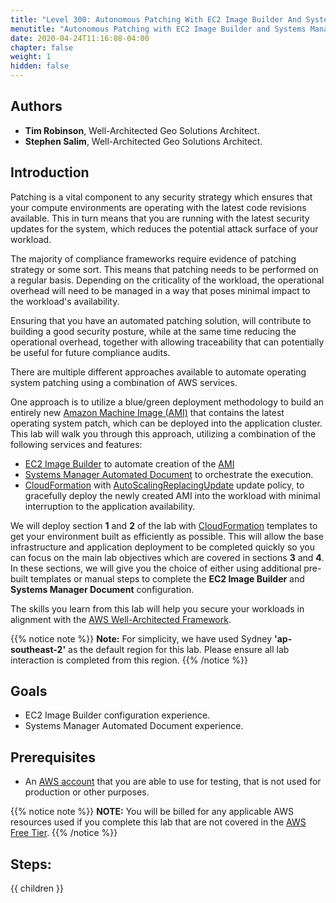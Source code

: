```yaml
---
title: "Level 300: Autonomous Patching With EC2 Image Builder And Systems Manager"
menutitle: "Autonomous Patching with EC2 Image Builder and Systems Manager"
date: 2020-04-24T11:16:08-04:00
chapter: false
weight: 1
hidden: false
---
```

## Authors

- **Tim Robinson**, Well-Architected Geo Solutions Architect.
- **Stephen Salim**, Well-Architected Geo Solutions Architect.

## Introduction

Patching is a vital component to any security strategy which ensures that your compute environments are operating with the latest code revisions available. This in turn means that you are running with the latest security updates for the system, which reduces the potential attack surface of your workload. 

The majority of compliance frameworks require evidence of patching strategy or some sort. This means that patching needs to be performed on a regular basis. Depending on the criticality of the workload, the operational overhead will need to be managed in a way that poses minimal impact to the workload's availability. 

Ensuring that you have an automated patching solution, will contribute to building a good security posture, while at the same time reducing the operational overhead, together with allowing traceability that can potentially be useful for future compliance audits.

There are multiple different approaches available to automate operating system patching using a combination of AWS services. 

One approach is to utilize a blue/green deployment methodology to build an entirely new [Amazon Machine Image (AMI)](https://docs.aws.amazon.com/AWSEC2/latest/UserGuide/AMIs.html) that contains the latest operating system patch, which can be deployed into the application cluster. This lab will walk you through this approach, utilizing a combination of the following services and features:

* [EC2 Image Builder](https://aws.amazon.com/image-builder/) to automate creation of the [AMI](https://docs.aws.amazon.com/AWSEC2/latest/UserGuide/AMIs.html)
* [Systems Manager Automated Document](https://aws.amazon.com/systems-manager/) to orchestrate the execution.
* [CloudFormation](https://aws.amazon.com/cloudformation/) with [AutoScalingReplacingUpdate](https://docs.aws.amazon.com/AWSCloudFormation/latest/UserGuide/aws-attribute-updatepolicy.html) update policy, to gracefully deploy the newly created AMI into the workload with minimal interruption to the application availability.

We will deploy section **1** and **2** of the lab with [CloudFormation](https://aws.amazon.com/cloudformation/) templates to get your environment built as efficiently as possible. This will allow the base infrastructure and application deployment to be completed quickly so you can focus on the main lab objectives which are covered in sections **3** and **4**. In these sections, we will give you the choice of either using additional pre-built templates or manual steps to complete the **EC2 Image Builder** and **Systems Manager Document** configuration. 

The skills you learn from this lab will help you secure your workloads in alignment with the [AWS Well-Architected Framework](https://aws.amazon.com/architecture/well-architected/).

{{% notice note %}}
**Note:** For simplicity, we have used Sydney **'ap-southeast-2'** as the default region for this lab. Please ensure all lab interaction is completed from this region.
{{% /notice %}}

## Goals

* EC2 Image Builder configuration experience.
* Systems Manager Automated Document experience.

## Prerequisites

* An [AWS account](https://portal.aws.amazon.com/gp/aws/developer/registration/index.html) that you are able to use for testing, that is not used for production or other purposes.

{{% notice note %}}
**NOTE:** You will be billed for any applicable AWS resources used if you complete this lab that are not covered in the [AWS Free Tier](https://aws.amazon.com/free/).
{{% /notice %}}

## Steps:
{{ children }}
